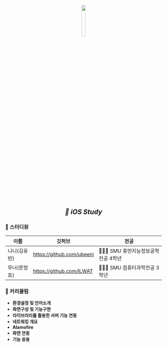 <div align="center">
  <img src="https://user-images.githubusercontent.com/50178026/159714572-6ec0fdca-2ce1-4611-8d27-c53e10b32fd5.png" width="16%" height="16%"/>
 <h2> 
 <i> 🍎 iOS Study</i> 
 </h2>
</div>  

### 📝 스터디원 
|이름|깃허브|전공|
|----|----|----|
|니니(김유빈)|https://github.com/ubeeni|👩🏻‍🎓 SMU 휴먼지능정보공학전공 4학년|
|무너(문정호)|https://github.com/ILWAT|🧑🏻‍🎓 SMU 컴퓨터과학전공 3학년|

### 💬 커리큘럼
+ **환경설정 및 언어소개**
+ **화면구성 및 기능구현**
+ **라이브러리를 활용한 서버 기능 연동**
+ **네트워킹 개요**
+ **Alamofire**
+ **화면 연동**
+ **기능 응용**
